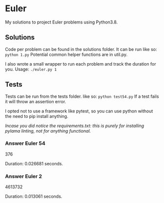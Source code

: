 # Euler

My solutions to project Euler problems using Python3.8.

## Solutions

Code per problem can be found in the solutions folder. It can be run like so: ```python 1.py```
Potential common helper functions are in util.py.

I also wrote a small wrapper to run each problem and track the duration for you.
Usage: ```./euler.py 1```

## Tests

Tests can be run from the tests folder. like so: ```python test54.py```
If a test fails it will throw an assertion error.

I opted not to use a framework like pytest, so you can use python without the need to pip install anything.

_Incase you did notice the requirements.txt: this is purely for installing pylama linting, not for anything functional._

### Answer Euler 54

376

Duration: 0.026681 seconds.

### Answer Euler 2

4613732

Duration: 0.013061 seconds.
